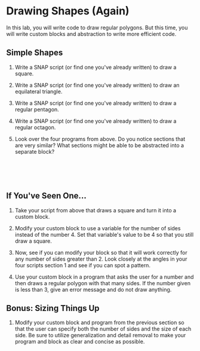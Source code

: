 # Drawing Shapes (Again)

In this lab, you will write code to draw regular polygons.  But this time, you will write custom blocks and abstraction to write more efficient code.

## Simple Shapes

1.  Write a SNAP script (or find one you've already written) to draw a square.

2.  Write a SNAP script (or find one you've already written) to draw an equilateral triangle.

3.  Write a SNAP script (or find one you've already written) to draw a regular pentagon.

4.  Write a SNAP script (or find one you've already written) to draw a regular octagon.

5.  Look over the four programs from above.  Do you notice sections that are very similar?  What sections might be able to be abstracted into a separate block?
    <br/>
    <br/>
    <br/>
    <br/>
    <br/>

## If You've Seen One...

1.  Take your script from above that draws a square and turn it into a custom block.

2.  Modify your custom block to use a variable for the number of sides instead of the number 4.  Set that variable's value to be 4 so that you still draw a square.

3.  Now, see if you can modify your block so that it will work correctly for any number of sides greater than 2.  Look closely at the angles in your four scripts section 1 and see if you can spot a pattern.

4.  Use your custom block in a program that asks the user for a number and then draws a regular polygon with that many sides.  If the number given is less than 3, give an error message and do not draw anything.

## Bonus: Sizing Things Up

1.  Modify your custom block and program from the previous section so that the user can specify both the number of sides and the size of each side.  Be sure to utilize generalization and detail removal to make your program and block as clear and concise as possible.
